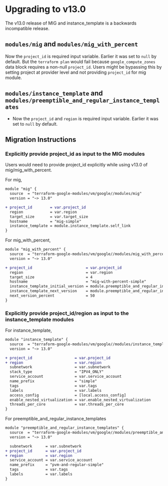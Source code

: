 # Upgrading to v13.0

The v13.0 release of MIG and instance_template is a backwards incompatible release.

## `modules/mig` and `modules/mig_with_percent`

Now the `project_id` is required input variable. Earlier it was set to `null` by default. But the `terraform plan` would fail because `google_compute_zones` data block requires a non-null `project_id`.
Users might be bypassing this by setting project at provider level and not providing `project_id` for mig module.

## `modules/instance_template` and `modules/preemptible_and_regular_instance_templates`

* Now the `project_id` and `region` is required input variable. Earlier it was set to `null` by default.


## Migration Instructions

### Explicitly provide project_id as input to the MIG modules

Users would need to provide project_id explicitly while using v13.0 of mig/mig_with_percent.

For mig,

```diff
module "mig" {
  source  = "terraform-google-modules/vm/google//modules/mig"
  version = "~> 13.0"

+ project_id        = var.project_id
  region            = var.region
  target_size       = var.target_size
  hostname          = "mig-simple"
  instance_template = module.instance_template.self_link
}
```

For mig_with_percent,

```diff
module "mig_with_percent" {
  source  = "terraform-google-modules/vm/google//modules/mig_with_percent"
  version = "~> 13.0"

+ project_id                        = var.project_id
  region                            = var.region
  target_size                       = 4
  hostname                          = "mig-with-percent-simple"
  instance_template_initial_version = module.preemptible_and_regular_instance_templates.regular_self_link
  instance_template_next_version    = module.preemptible_and_regular_instance_templates.preemptible_self_link
  next_version_percent              = 50
}
```

### Explicitly provide project_id/region as input to the instance_template modules

For instance_template,

```diff
module "instance_template" {
  source  = "terraform-google-modules/vm/google//modules/instance_template"
  version = "~> 13.0"

+ project_id                   = var.project_id
+ region                       = var.region
  subnetwork                   = var.subnetwork
  stack_type                   = "IPV4_ONLY"
  service_account              = var.service_account
  name_prefix                  = "simple"
  tags                         = var.tags
  labels                       = var.labels
  access_config                = [local.access_config]
  enable_nested_virtualization = var.enable_nested_virtualization
  threads_per_core             = var.threads_per_core
}
```

For preemptible_and_regular_instance_templates

```diff
module "preemptible_and_regular_instance_templates" {
  source  = "terraform-google-modules/vm/google//modules/preemptible_and_regular_instance_templates"
  version = "~> 13.0"

  subnetwork      = var.subnetwork
+ project_id      = var.project_id
+ region          = var.region
  service_account = var.service_account
  name_prefix     = "pvm-and-regular-simple"
  tags            = var.tags
  labels          = var.labels
}
```
